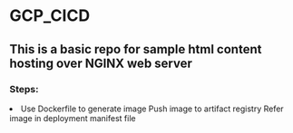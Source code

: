 # GCP_CICD
## This is a basic repo for sample html content hosting over NGINX web server
### Steps:
<li>
  Use Dockerfile to generate image
  Push image to artifact registry
  Refer image in deployment manifest file
</li>
